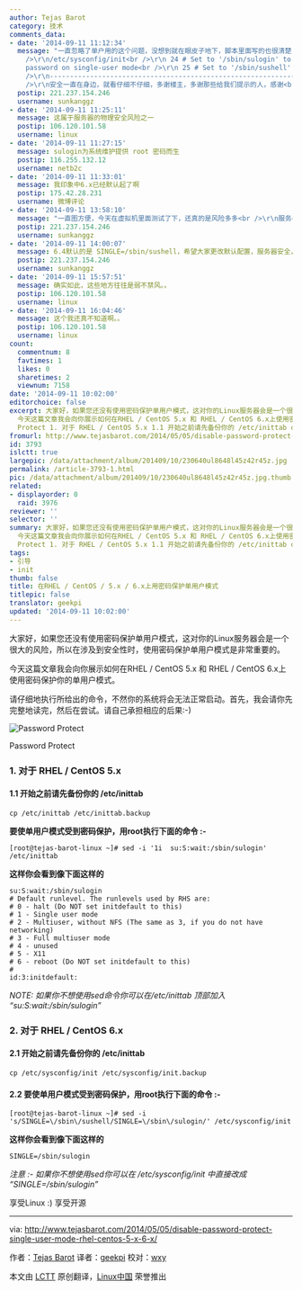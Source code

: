 ```yaml
---
author: Tejas Barot
category: 技术
comments_data:
- date: '2014-09-11 11:12:34'
  message: "一直忽略了单户用的这个问题，没想到就在眼皮子地下，脚本里面写的也很清楚；<br />\r\n------------------------------------------------------------------------<br
    />\r\n/etc/sysconfig/init<br />\r\n 24 # Set to '/sbin/sulogin' to prompt for
    password on single-user mode<br />\r\n 25 # Set to '/sbin/sushell' otherwise<br
    />\r\n------------------------------------------------------------------------<br
    />\r\n安全一直在身边，就看仔细不仔细，多谢楼主，多谢那些给我们提示的人，感谢<br />\r\n呵呵，支持楼主"
  postip: 221.237.154.246
  username: sunkanggz
- date: '2014-09-11 11:25:11'
  message: 这属于服务器的物理安全风险之一
  postip: 106.120.101.58
  username: linux
- date: '2014-09-11 11:27:15'
  message: sulogin为系统维护提供 root 密码而生
  postip: 116.255.132.12
  username: netb2c
- date: '2014-09-11 11:33:01'
  message: 我印象中6.x已经默认起了啊
  postip: 175.42.28.231
  username: 微博评论
- date: '2014-09-11 13:58:10'
  message: "一直图方便，今天在虚拟机里面测试了下，还真的是风险多多<br />\r\n服务器安全除了做BIOS、grub、OS启动界面更改等等之外，关于单用户的密码登录也是很重要的啊"
  postip: 221.237.154.246
  username: sunkanggz
- date: '2014-09-11 14:00:07'
  message: 6.4默认的是 SINGLE=/sbin/sushell，希望大家更改默认配置，服务器安全，从线下开始做起
  postip: 221.237.154.246
  username: sunkanggz
- date: '2014-09-11 15:57:51'
  message: 确实如此，这些地方往往是弱不禁风。。
  postip: 106.120.101.58
  username: linux
- date: '2014-09-11 16:04:46'
  message: 这个我还真不知道啊。。
  postip: 106.120.101.58
  username: linux
count:
  commentnum: 8
  favtimes: 1
  likes: 0
  sharetimes: 2
  viewnum: 7158
date: '2014-09-11 10:02:00'
editorchoice: false
excerpt: 大家好，如果您还没有使用密码保护单用户模式，这对你的Linux服务器会是一个很大的风险，所以在涉及到安全性时，使用密码保护单用户模式是非常重要的。
  今天这篇文章我会向你展示如何在RHEL / CentOS 5.x 和 RHEL / CentOS 6.x上使用密码保护你的单用户模式。 请仔细地执行所给出的命令，不然你的系统将会无法正常启动。首先，我会请你先完整地读完，然后在尝试。请自己承担相应的后果:-)  Password
  Protect 1. 对于 RHEL / CentOS 5.x 1.1 开始之前请先备份你的 /etc/inittab cp /etc/inittab /etc/inittab.backup  要使单用户模式受到密
fromurl: http://www.tejasbarot.com/2014/05/05/disable-password-protect-single-user-mode-rhel-centos-5-x-6-x/
id: 3793
islctt: true
largepic: /data/attachment/album/201409/10/230640ul8648l45z42r45z.jpg
permalink: /article-3793-1.html
pic: /data/attachment/album/201409/10/230640ul8648l45z42r45z.jpg.thumb.jpg
related:
- displayorder: 0
  raid: 3976
reviewer: ''
selector: ''
summary: 大家好，如果您还没有使用密码保护单用户模式，这对你的Linux服务器会是一个很大的风险，所以在涉及到安全性时，使用密码保护单用户模式是非常重要的。
  今天这篇文章我会向你展示如何在RHEL / CentOS 5.x 和 RHEL / CentOS 6.x上使用密码保护你的单用户模式。 请仔细地执行所给出的命令，不然你的系统将会无法正常启动。首先，我会请你先完整地读完，然后在尝试。请自己承担相应的后果:-)  Password
  Protect 1. 对于 RHEL / CentOS 5.x 1.1 开始之前请先备份你的 /etc/inittab cp /etc/inittab /etc/inittab.backup  要使单用户模式受到密
tags:
- 引导
- init
thumb: false
title: 在RHEL / CentOS / 5.x / 6.x上用密码保护单用户模式
titlepic: false
translator: geekpi
updated: '2014-09-11 10:02:00'
---
```


大家好，如果您还没有使用密码保护单用户模式，这对你的Linux服务器会是一个很大的风险，所以在涉及到安全性时，使用密码保护单用户模式是非常重要的。


今天这篇文章我会向你展示如何在RHEL / CentOS 5.x 和 RHEL / CentOS 6.x上使用密码保护你的单用户模式。


请仔细地执行所给出的命令，不然你的系统将会无法正常启动。首先，我会请你先完整地读完，然后在尝试。请自己承担相应的后果:-)


![Password Protect](/data/attachment/album/201409/10/230640ul8648l45z42r45z.jpg)


Password Protect


### 1. 对于 RHEL / CentOS 5.x


#### 1.1 开始之前请先备份你的 /etc/inittab



```
cp /etc/inittab /etc/inittab.backup

```

**要使单用户模式受到密码保护，用root执行下面的命令 :-**



```
[root@tejas-barot-linux ~]# sed -i '1i  su:S:wait:/sbin/sulogin' /etc/inittab

```

**这样你会看到像下面这样的**



```
su:S:wait:/sbin/sulogin
# Default runlevel. The runlevels used by RHS are:
# 0 - halt (Do NOT set initdefault to this)
# 1 - Single user mode
# 2 - Multiuser, without NFS (The same as 3, if you do not have networking)
# 3 - Full multiuser mode
# 4 - unused
# 5 - X11
# 6 - reboot (Do NOT set initdefault to this)
#
id:3:initdefault:

```

*NOTE: 如果你不想使用sed命令你可以在/etc/inittab 顶部加入 “su:S:wait:/sbin/sulogin”*


### 2. 对于 RHEL / CentOS 6.x


#### 2.1 开始之前请先备份你的 /etc/inittab



```
cp /etc/sysconfig/init /etc/sysconfig/init.backup

```

#### 2.2 要使单用户模式受到密码保护，用root执行下面的命令 :-



```
[root@tejas-barot-linux ~]# sed -i 's/SINGLE=\/sbin\/sushell/SINGLE=\/sbin\/sulogin/' /etc/sysconfig/init

```

**这样你会看到像下面这样的**



```
SINGLE=/sbin/sulogin

```

*注意 :- 如果你不想使用sed你可以在 /etc/sysconfig/init 中直接改成 “SINGLE=/sbin/sulogin”*


享受Linux :) 享受开源




---


via: <http://www.tejasbarot.com/2014/05/05/disable-password-protect-single-user-mode-rhel-centos-5-x-6-x/>


作者：[Tejas Barot](https://plus.google.com/+TejasBarot) 译者：[geekpi](https://github.com/geekpi) 校对：[wxy](https://github.com/wxy)


本文由 [LCTT](https://github.com/LCTT/TranslateProject) 原创翻译，[Linux中国](http://linux.cn/) 荣誉推出